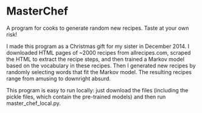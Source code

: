 MasterChef
==========

A program for cooks to generate random new recipes. Taste at your own risk!

I made this program as a Christmas gift for my sister in December 2014. I downloaded HTML pages of ~2000 recipes from allrecipes.com, scraped
the HTML to extract the recipe steps, and then trained a Markov model based on the vocabulary in these recipes. Then I generated new recipes by randomly selecting words that fit the Markov model. The resulting recipes range from amusing to downright absurd.

This program is easy to run locally: just download the files (including the pickle files, which contain the pre-trained models)
and then run master_chef_local.py.

